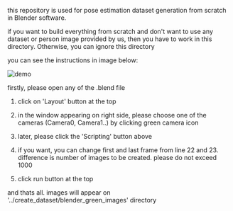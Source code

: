 this repository is used for pose estimation dataset generation from scratch in Blender software.

if you want to build everything from scratch and don't want to use any dataset or person image provided by us, then you have to work in this directory. Otherwise, you can ignore this directory

you can see the instructions in image below:

![demo](https://user-images.githubusercontent.com/63475020/163538141-be564416-879b-482d-bf90-35e42774bad6.png)


firstly, please open any of the .blend file 

1.	click on 'Layout' button at the top

2.	in the window appearing on right side, please choose one of the cameras (Camera0, Camera1..) by clicking green camera icon

3.	later, please click the 'Scripting' button above

4.	if you want, you can change first and last frame from line 22 and 23. difference is number of images to be created. please do not exceed 1000

5.	click run button at the top



and thats all. images will appear on '../create_dataset/blender_green_images'    directory
